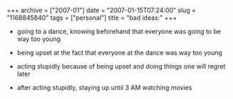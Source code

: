 +++
archive = ["2007-01"]
date = "2007-01-15T07:24:00"
slug = "1168845840"
tags = ["personal"]
title = "bad ideas:"
+++

- going to a dance, knowing beforehand that everyone was going to be way
  too young  

- being upset at the fact that everyone at the dance was way too young  

- acting stupidly because of being upset and doing things one will regret
  later  

- after acting stupidly, staying up until 3 AM watching movies

